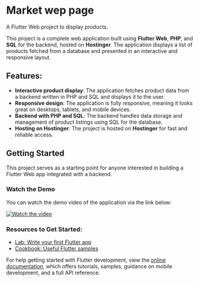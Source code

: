 # Market wep page

A Flutter Web project to display products.

This project is a complete web application built using **Flutter Web**, **PHP**, and **SQL** for the backend, hosted on **Hostinger**. The application displays a list of products fetched from a database and presented in an interactive and responsive layout.

## Features:
- **Interactive product display**: The application fetches product data from a backend written in PHP and SQL and displays it to the user.
- **Responsive design**: The application is fully responsive, meaning it looks great on desktops, tablets, and mobile devices.
- **Backend with PHP and SQL**: The backend handles data storage and management of product listings using SQL for the database.
- **Hosting on Hostinger**: The project is hosted on **Hostinger** for fast and reliable access.

## Getting Started

This project serves as a starting point for anyone interested in building a Flutter Web app integrated with a backend.

### Watch the Demo

You can watch the demo video of the application via the link below:

[![Watch the video](https://img.youtube.com/vi/ku5gkG0B36w/0.jpg)](https://youtube.com/shorts/ku5gkG0B36w?feature=share)

### Resources to Get Started:
- [Lab: Write your first Flutter app](https://docs.flutter.dev/get-started/codelab)
- [Cookbook: Useful Flutter samples](https://docs.flutter.dev/cookbook)

For help getting started with Flutter development, view the
[online documentation](https://docs.flutter.dev/), which offers tutorials,
samples, guidance on mobile development, and a full API reference.

